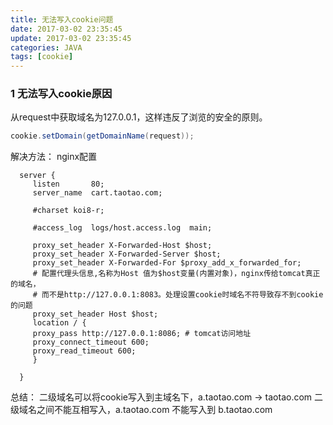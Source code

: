 ```yaml
---
title: 无法写入cookie问题
date: 2017-03-02 23:35:45
update: 2017-03-02 23:35:45
categories: JAVA
tags: [cookie]
---
```

### 1 无法写入cookie原因
<!-- more -->
从request中获取域名为127.0.0.1，这样违反了浏览的安全的原则。
```java
cookie.setDomain(getDomainName(request));
```
解决方法：
nginx配置
```
  server {
     listen       80;
     server_name  cart.taotao.com;

     #charset koi8-r;

     #access_log  logs/host.access.log  main;

	 proxy_set_header X-Forwarded-Host $host;
     proxy_set_header X-Forwarded-Server $host;
     proxy_set_header X-Forwarded-For $proxy_add_x_forwarded_for;
	 # 配置代理头信息,名称为Host 值为$host变量(内置对象)，nginx传给tomcat真正的域名，
	 # 而不是http://127.0.0.1:8083。处理设置cookie时域名不符导致存不到cookie的问题
	 proxy_set_header Host $host;
     location / {
	 proxy_pass http://127.0.0.1:8086; # tomcat访问地址
	 proxy_connect_timeout 600;
	 proxy_read_timeout 600;
     }
     
  }
```
总结：
二级域名可以将cookie写入到主域名下，a.taotao.com -> taotao.com
二级域名之间不能互相写入，a.taotao.com 不能写入到 b.taotao.com